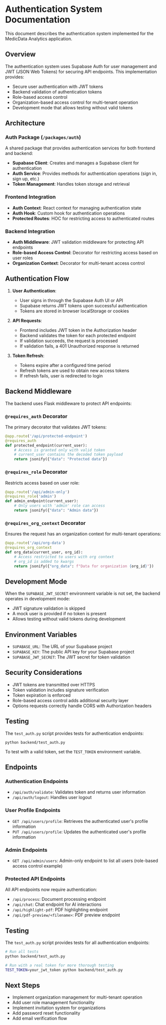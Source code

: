 # Authentication System Documentation

This document describes the authentication system implemented for the MedicData Analytics application.

## Overview

The authentication system uses Supabase Auth for user management and JWT (JSON Web Tokens) for securing API endpoints. This implementation provides:

- Secure user authentication with JWT tokens
- Backend validation of authentication tokens
- Role-based access control
- Organization-based access control for multi-tenant operation
- Development mode that allows testing without valid tokens

## Architecture

### Auth Package (`/packages/auth`)

A shared package that provides authentication services for both frontend and backend:

- **Supabase Client**: Creates and manages a Supabase client for authentication
- **Auth Service**: Provides methods for authentication operations (sign in, sign up, etc.)
- **Token Management**: Handles token storage and retrieval

### Frontend Integration

- **Auth Context**: React context for managing authentication state
- **Auth Hook**: Custom hook for authentication operations
- **Protected Routes**: HOC for restricting access to authenticated routes

### Backend Integration

- **Auth Middleware**: JWT validation middleware for protecting API endpoints
- **Role-based Access Control**: Decorator for restricting access based on user roles
- **Organization Context**: Decorator for multi-tenant access control

## Authentication Flow

1. **User Authentication**:
   - User signs in through the Supabase Auth UI or API
   - Supabase returns JWT tokens upon successful authentication
   - Tokens are stored in browser localStorage or cookies

2. **API Requests**:
   - Frontend includes JWT token in the Authorization header
   - Backend validates the token for each protected endpoint
   - If validation succeeds, the request is processed
   - If validation fails, a 401 Unauthorized response is returned

3. **Token Refresh**:
   - Tokens expire after a configured time period
   - Refresh tokens are used to obtain new access tokens
   - If refresh fails, user is redirected to login

## Backend Middleware

The backend uses Flask middleware to protect API endpoints:

### `@requires_auth` Decorator

The primary decorator that validates JWT tokens:

```python
@app.route('/api/protected-endpoint')
@requires_auth
def protected_endpoint(current_user):
    # Access is granted only with valid token
    # current_user contains the decoded token payload
    return jsonify({"data": "Protected data"})
```

### `@requires_role` Decorator

Restricts access based on user role:

```python
@app.route('/api/admin-only')
@requires_role('admin')
def admin_endpoint(current_user):
    # Only users with 'admin' role can access
    return jsonify({"data": "Admin data"})
```

### `@requires_org_context` Decorator

Ensures the request has an organization context for multi-tenant operations:

```python
@app.route('/api/org-data')
@requires_org_context
def org_data(current_user, org_id):
    # Access restricted to users with org context
    # org_id is added to kwargs
    return jsonify({"org_data": f"Data for organization {org_id}"})
```

## Development Mode

When the `SUPABASE_JWT_SECRET` environment variable is not set, the backend operates in development mode:

- JWT signature validation is skipped
- A mock user is provided if no token is present
- Allows testing without valid tokens during development

## Environment Variables

- `SUPABASE_URL`: The URL of your Supabase project
- `SUPABASE_KEY`: The public API key for your Supabase project
- `SUPABASE_JWT_SECRET`: The JWT secret for token validation

## Security Considerations

- JWT tokens are transmitted over HTTPS
- Token validation includes signature verification
- Token expiration is enforced
- Role-based access control adds additional security layer
- Options requests correctly handle CORS with Authorization headers

## Testing

The `test_auth.py` script provides tests for authentication endpoints:

```
python backend/test_auth.py
```

To test with a valid token, set the `TEST_TOKEN` environment variable.

## Endpoints

### Authentication Endpoints
- `/api/auth/validate`: Validates token and returns user information
- `/api/auth/logout`: Handles user logout

### User Profile Endpoints
- `GET /api/users/profile`: Retrieves the authenticated user's profile information
- `PUT /api/users/profile`: Updates the authenticated user's profile information

### Admin Endpoints
- `GET /api/admin/users`: Admin-only endpoint to list all users (role-based access control example)

### Protected API Endpoints
All API endpoints now require authentication:
- `/api/process`: Document processing endpoint
- `/api/chat`: Chat endpoint for AI interactions
- `/api/highlight-pdf`: PDF highlighting endpoint
- `/api/pdf-preview/<filename>`: PDF preview endpoint

## Testing

The `test_auth.py` script provides tests for all authentication endpoints:

```bash
# Run all tests
python backend/test_auth.py

# Run with a real token for more thorough testing
TEST_TOKEN=your_jwt_token python backend/test_auth.py
```

## Next Steps

- Implement organization management for multi-tenant operation
- Add user role management functionality
- Implement invitation system for organizations
- Add password reset functionality
- Add email verification flow